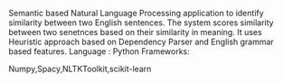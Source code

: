 Semantic based Natural Language Processing application to identify similarity between two English sentences.
The system scores similarity between two senetnces based on their similarity in meaning.
It uses Heuristic approach based on Dependency Parser and English grammar based features.
Language : Python
Frameworks:

Numpy,Spacy,NLTKToolkit,scikit-learn
